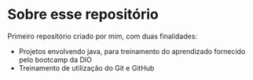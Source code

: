 # Sobre esse repositório

Primeiro repositório criado por mim, com duas finalidades:
- Projetos envolvendo java, para treinamento do aprendizado fornecido pelo bootcamp da DIO
- Treinamento de utilização do Git e GitHub
